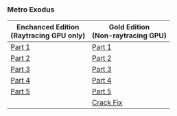 ### **Metro Exodus**

| Enchanced Edition<br/>(Raytracing GPU only) | Gold Edition<br/>(Non-raytracing GPU) |
|------------------------------------------|------------------------------------|
| [Part 1](https://docs.google.com/uc?id=1_anhU09vIXAo_aM19Hftgh6DrvFgodj6) | [Part 1](https://docs.google.com/uc?id=19QPkzdcvIt_VxkTMvAaWEhKTkJ8tVOtB) |
| [Part 2](https://docs.google.com/uc?id=19wfSNoiDLJSmMOOQRCeIovMtqaWu7ZRv) | [Part 2](https://docs.google.com/uc?id=18m3IYZePTA-sd5AHMK6CC5HnEyREEzFX) |
| [Part 3](https://docs.google.com/uc?id=1-_GjabqLhnZ7iePvVlAuuUBZ5AdMkFL_) | [Part 3](https://docs.google.com/uc?id=17trw8I5m3ztxiPWzkcanBjj182ilfoJk) |
| [Part 4](https://docs.google.com/uc?id=14r9V11tU4SkcHAKSCcK0RUZLT8alRzSd) | [Part 4](https://docs.google.com/uc?id=127VjfHptJSH9FUMfMqkfLwcdjMymk5xA) |
| [Part 5](https://docs.google.com/uc?id=12HHq1O_ztic720rvNMNqiYFRebTfu9a0) | [Part 5](https://docs.google.com/uc?id=10nnNw2MtfEZtS5Dj2-q3xmhCL6S8Xk0n) |
|                                                                           | [Crack Fix](https://linkneverdie.net/f/c38d7ef4-79b7-4532-a731-d9489e08246d) |
